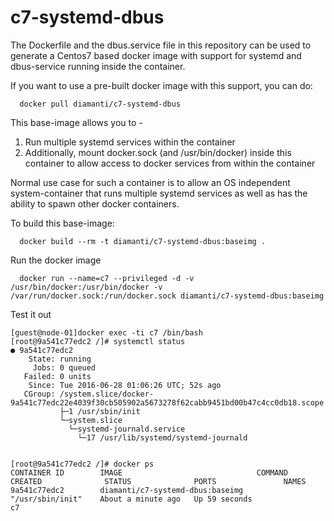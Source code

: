 # c7-systemd-dbus

The Dockerfile and the dbus.service file in this repository can be used to generate a Centos7 based docker image with support for systemd and dbus-service running inside the container.

If you want to use a pre-built docker image with this support, you can do:   
```
  docker pull diamanti/c7-systemd-dbus
```

This base-image allows you to -   
1. Run multiple systemd services within the container  
2. Additionally, mount docker.sock (and /usr/bin/docker) inside this container to allow access to docker services from within the container  

Normal use case for such a container is to allow an OS independent system-container that runs multiple systemd services as well as has the ability to spawn other docker containers.  

To build this base-image:  
```
  docker build --rm -t diamanti/c7-systemd-dbus:baseimg .
```

Run the docker image
```
  docker run --name=c7 --privileged -d -v /usr/bin/docker:/usr/bin/docker -v /var/run/docker.sock:/run/docker.sock diamanti/c7-systemd-dbus:baseimg
```

Test it out
```
[guest@node-01]docker exec -ti c7 /bin/bash
[root@9a541c77edc2 /]# systemctl status
● 9a541c77edc2
    State: running
     Jobs: 0 queued
   Failed: 0 units
    Since: Tue 2016-06-28 01:06:26 UTC; 52s ago
   CGroup: /system.slice/docker-9a541c77edc22e4039f30cb505902a5673278f62cabb9451bd00b47c4cc0db18.scope
           ├─1 /usr/sbin/init
           └─system.slice
             └─systemd-journald.service
               └─17 /usr/lib/systemd/systemd-journald
               

[root@9a541c77edc2 /]# docker ps
CONTAINER ID        IMAGE                              COMMAND             CREATED              STATUS              PORTS               NAMES
9a541c77edc2        diamanti/c7-systemd-dbus:baseimg   "/usr/sbin/init"    About a minute ago   Up 59 seconds                           c7
```
